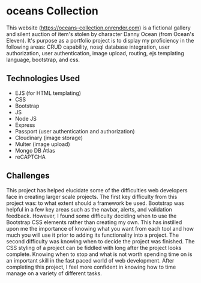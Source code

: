 # oceans Collection

This website (https://oceans-collection.onrender.com) is a fictional gallery and silent auction of item's stolen by character Danny Ocean (from Ocean's Eleven). It's purpose as a portfolio project is to display my proficiency in the following areas: CRUD capability, nosql database integration, user authorization, user authentication, image upload, routing, ejs templating language, bootstrap, and css.

## Technologies Used

<ul>
<li>EJS (for HTML templating)</li>
<li>CSS</li>
<li>Bootstrap</li>
<li>JS</li>
<li>Node JS</li>
<li>Express</li>
<li>Passport (user authentication and authorization)</li>
<li>Cloudinary (image storage)</li>
<li>Multer (image upload)</li>
<li>Mongo DB Atlas</li>
<li>reCAPTCHA</li>
</ul>

## Challenges

This project has helped elucidate some of the difficulties web developers face in creating larger scale projects. The first key difficulty from this project was: to what extent should a framework be used. Bootstrap was helpful in a few key areas such as the navbar, alerts, and validation feedback. However, I found some difficulty deciding when to use the Bootstrap CSS elements rather than creating my own. This has instilled upon me the importance of knowing what you want from each tool and how much you will use it prior to adding its functionality into a project. The second difficulty was knowing when to decide the project was finished. The CSS styling of a project can be fiddled with long after the project looks complete. Knowing when to stop and what is not worth spending time on is an important skill in the fast paced world of web development. After completing this project, I feel more confident in knowing how to time manage on a variety of different tasks.

